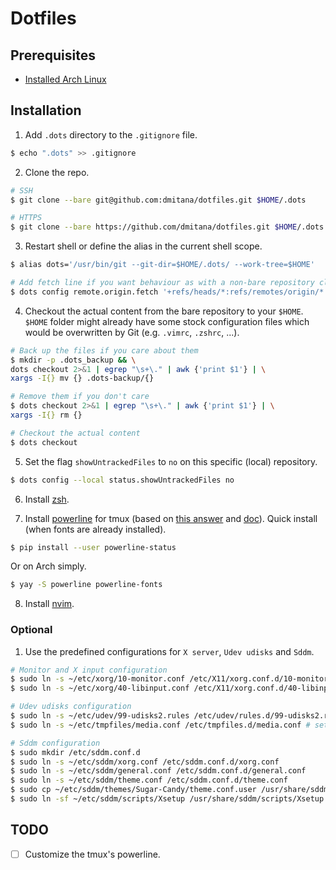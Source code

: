 # Dotfiles

## Prerequisites
* [Installed Arch Linux](https://github.com/dmitana/dotfiles-test/wiki/Arch-Linux-Setup) 

## Installation
1. Add `.dots` directory to the `.gitignore` file.
```bash
$ echo ".dots" >> .gitignore
```

2. Clone the repo.
```bash
# SSH
$ git clone --bare git@github.com:dmitana/dotfiles.git $HOME/.dots

# HTTPS
$ git clone --bare https://github.com/dmitana/dotfiles.git $HOME/.dots
```

3. Restart shell or define the alias in the current shell scope.
```bash
$ alias dots='/usr/bin/git --git-dir=$HOME/.dots/ --work-tree=$HOME'

# Add fetch line if you want behaviour as with a non-bare repository clone.
$ dots config remote.origin.fetch '+refs/heads/*:refs/remotes/origin/*'
```

4. Checkout the actual content from the bare repository to your `$HOME`. `$HOME` folder might already have some stock configuration files which would be overwritten by Git (e.g. `.vimrc`, `.zshrc`, ...).
```bash
# Back up the files if you care about them
$ mkdir -p .dots_backup && \
dots checkout 2>&1 | egrep "\s+\." | awk {'print $1'} | \
xargs -I{} mv {} .dots-backup/{}

# Remove them if you don't care
$ dots checkout 2>&1 | egrep "\s+\." | awk {'print $1'} | \
xargs -I{} rm {}

# Checkout the actual content
$ dots checkout
```

5. Set the flag `showUntrackedFiles` to `no` on this specific (local) repository.
```bash
$ dots config --local status.showUntrackedFiles no
```

6. Install [zsh](.oh-my-zsh/custom).

7. Install [powerline](https://github.com/powerline/powerline) for tmux (based on [this answer](https://askubuntu.com/questions/283908/how-can-i-install-and-use-powerline-plugin) and [doc](https://powerline.readthedocs.io/en/latest/overview.html)). Quick install (when fonts are already installed).
```bash
$ pip install --user powerline-status
```

Or on Arch simply.
```bash
$ yay -S powerline powerline-fonts
```

8. Install [nvim](.config/nvim).

### Optional
1. Use the predefined configurations for `X server`, `Udev udisks` and `Sddm`.
```bash
# Monitor and X input configuration
$ sudo ln -s ~/etc/xorg/10-monitor.conf /etc/X11/xorg.conf.d/10-monitor.conf
$ sudo ln -s ~/etc/xorg/40-libinput.conf /etc/X11/xorg.conf.d/40-libinput.conf

# Udev udisks configuration
$ sudo ln -s ~/etc/udev/99-udisks2.rules /etc/udev/rules.d/99-udisks2.rules
$ sudo ln -s ~/etc/tmpfiles/media.conf /etc/tmpfiles.d/media.conf # set mount directory to the /media/$USER instead of /run/media/$USER

# Sddm configuration
$ sudo mkdir /etc/sddm.conf.d
$ sudo ln -s ~/etc/sddm/xorg.conf /etc/sddm.conf.d/xorg.conf
$ sudo ln -s ~/etc/sddm/general.conf /etc/sddm.conf.d/general.conf
$ sudo ln -s ~/etc/sddm/theme.conf /etc/sddm.conf.d/theme.conf
$ sudo cp ~/etc/sddm/themes/Sugar-Candy/theme.conf.user /usr/share/sddm/themes/Sugar-Candy/theme.conf.user
$ sudo ln -sf ~/etc/sddm/scripts/Xsetup /usr/share/sddm/scripts/Xsetup
```

## TODO
- [ ] Customize the tmux's powerline.
